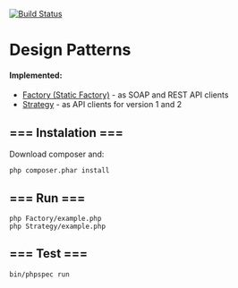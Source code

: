 [![Build Status](https://travis-ci.org/jlekowski/designpatterns.svg)](https://travis-ci.org/jlekowski/designpatterns)

# Design Patterns
#### Implemented:
* [Factory (Static Factory)](Factory) - as SOAP and REST API clients
* [Strategy](Strategy) - as API clients for version 1 and 2


## === Instalation ===
Download composer and:
```
php composer.phar install
```

## === Run ===
```
php Factory/example.php
php Strategy/example.php
```

## === Test ===
```
bin/phpspec run
```
